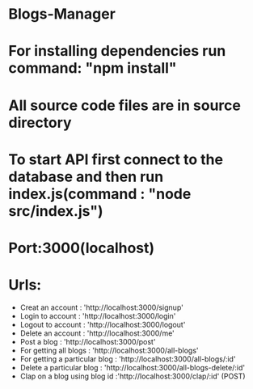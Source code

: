 # Blogs-Manager
# For installing dependencies run command: "npm install"
# All source code files are in source directory
# To start API first connect to the database and then run index.js(command : "node src/index.js")
# Port:3000(localhost)
# Urls:
   * Creat an account : 'http://localhost:3000/signup'
   * Login to account : 'http://localhost:3000/login'
   * Logout to account : 'http://localhost:3000/logout'
   * Delete an account : 'http://localhost:3000/me'
   * Post a blog : 'http://localhost:3000/post'
   * For getting all blogs : 'http://localhost:3000/all-blogs'
   * For getting a particular blog : 'http://localhost:3000/all-blogs/:id'
   * Delete a particular blog : 'http://localhost:3000/all-blogs-delete/:id'
   * Clap on a blog using blog id :'http://localhost:3000/clap/:id' (POST)

